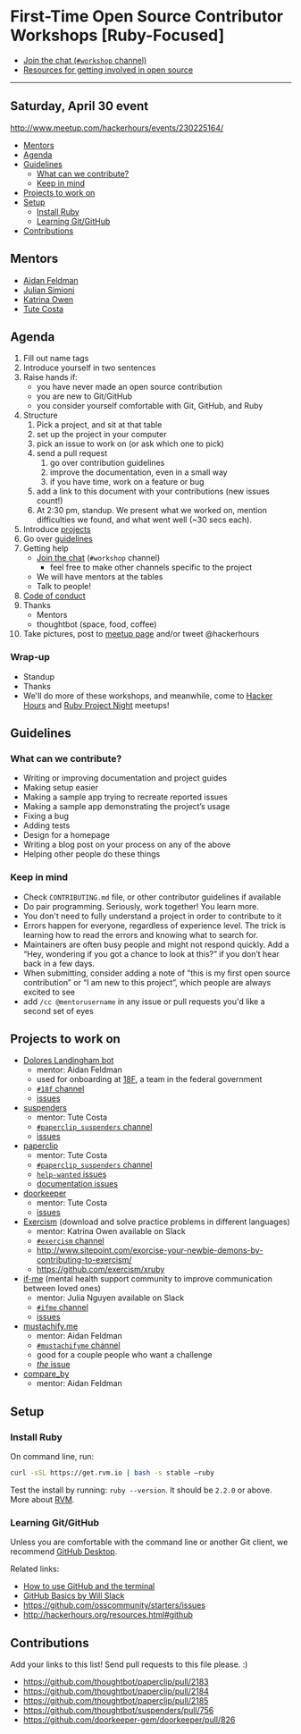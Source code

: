 # First-Time Open Source Contributor Workshops [Ruby-Focused]

* [Join the chat (`#workshop` channel)](http://chat.hackerhours.org/)
* [Resources for getting involved in open source](http://hackerhours.org/resources.html#getting-involved-in-open-source)

---

## Saturday, April 30 event

http://www.meetup.com/hackerhours/events/230225164/

<!-- START doctoc generated TOC please keep comment here to allow auto update -->
<!-- DON'T EDIT THIS SECTION, INSTEAD RE-RUN doctoc TO UPDATE -->


- [Mentors](#mentors)
- [Agenda](#agenda)
- [Guidelines](#guidelines)
  - [What can we contribute?](#what-can-we-contribute)
  - [Keep in mind](#keep-in-mind)
- [Projects to work on](#projects-to-work-on)
- [Setup](#setup)
  - [Install Ruby](#install-ruby)
  - [Learning Git/GitHub](#learning-gitgithub)
- [Contributions](#contributions)

<!-- END doctoc generated TOC please keep comment here to allow auto update -->

## Mentors

* [Aidan Feldman](https://github.com/afeld)
* [Julian Simioni](https://github.com/orangejulius)
* [Katrina Owen](https://github.com/kytrinyx)
* [Tute Costa](https://github.com/tute)

## Agenda

1. Fill out name tags
1. Introduce yourself in two sentences
1. Raise hands if:
    * you have never made an open source contribution
    * you are new to Git/GitHub
    * you consider yourself comfortable with Git, GitHub, and Ruby
1. Structure
    1. Pick a project, and sit at that table
    1. set up the project in your computer
    1. pick an issue to work on (or ask which one to pick)
    1. send a pull request
        1. go over contribution guidelines
        1. improve the documentation, even in a small way
        1. if you have time, work on a feature or bug
    1. add a link to this document with your contributions (new issues count!)
    1. At 2:30 pm, standup. We present what we worked on, mention difficulties we found, and what went well (~30 secs each).
1. Introduce [projects](#projects-to-work-on)
1. Go over [guidelines](#guidelines)
1. Getting help
   * [Join the chat](http://chat.hackerhours.org/) (`#workshop` channel)
      * feel free to make other channels specific to the project
   * We will have mentors at the tables
   * Talk to people!
1. [Code of conduct](http://hackerhours.org/policies.html)
1. Thanks
   * Mentors
   * thoughtbot (space, food, coffee)
1. Take pictures, post to [meetup page](http://www.meetup.com/hackerhours/events/230225164/) and/or tweet @hackerhours

### Wrap-up

* Standup
* Thanks
* We'll do more of these workshops, and meanwhile, come to [Hacker Hours](http://www.meetup.com/hackerhours) and [Ruby Project Night](http://www.meetup.com/Ruby-Project-Night-NYC) meetups!

## Guidelines

### What can we contribute?

* Writing or improving documentation and project guides
* Making setup easier
* Making a sample app trying to recreate reported issues
* Making a sample app demonstrating the project’s usage
* Fixing a bug
* Adding tests
* Design for a homepage
* Writing a blog post on your process on any of the above
* Helping other people do these things

### Keep in mind

* Check `CONTRIBUTING.md` file, or other contributor guidelines if available
* Do pair programming. Seriously, work together! You learn more.
* You don't need to fully understand a project in order to contribute to it
* Errors happen for everyone, regardless of experience level. The trick is learning how to read the errors and knowing what to search for.
* Maintainers are often busy people and might not respond quickly. Add a “Hey, wondering if you got a chance to look at this?” if you don’t hear back in a few days.
* When submitting, consider adding a note of “this is my first open source contribution” or “I am new to this project”, which people are always excited to see
* add `/cc @mentorusername` in any issue or pull requests you'd like a second set of eyes

## Projects to work on

* [Dolores Landingham bot](https://github.com/18F/dolores-landingham-bot)
    * mentor: Aidan Feldman
    * used for onboarding at [18F](https://18f.gsa.gov/), a team in the federal government
    * [`#18f` channel](https://hackerhours.slack.com/messages/18f/)
    * [issues](https://github.com/18F/dolores-landingham-bot/issues?q=is%3Aopen+is%3Aissue+label%3A%22help+wanted%22)
* [suspenders](https://github.com/thoughtbot/suspenders)
  * mentor: Tute Costa
  * [`#paperclip_suspenders` channel](https://hackerhours.slack.com/messages/paperclip_suspenders/)
  * [issues](https://github.com/thoughtbot/suspenders/labels/help%20wanted)
* [paperclip](https://github.com/thoughtbot/paperclip)
  * mentor: Tute Costa
  * [`#paperclip_suspenders` channel](https://hackerhours.slack.com/messages/paperclip_suspenders/)
  * [`help-wanted` issues](https://github.com/thoughtbot/paperclip/issues?q=is%3Aopen+is%3Aissue+label%3ADocs)
  * [documentation issues](https://github.com/thoughtbot/paperclip/issues?q=is%3Aissue+is%3Aopen+label%3A%22help+wanted%22)
* [doorkeeper](https://github.com/doorkeeper-gem)
  * mentor: Tute Costa
  * [issues](https://github.com/doorkeeper-gem/doorkeeper/labels/help%20wanted)
* [Exercism](http://exercism.io/) (download and solve practice problems in different languages)
  * mentor: Katrina Owen available on Slack
  * [`#exercism` channel](https://hackerhours.slack.com/messages/exercism/)
  * http://www.sitepoint.com/exorcise-your-newbie-demons-by-contributing-to-exercism/
  * https://github.com/exercism/xruby
* [if-me](http://www.if-me.org/) (mental health support community to improve communication between loved ones)
  * mentor: Julia Nguyen available on Slack
  * [`#ifme` channel](https://hackerhours.slack.com/messages/ifme/)
  * [issues](https://github.com/julianguyen/ifme/issues)
* [mustachify.me](https://mustachify.me/)
  * mentor: Aidan Feldman
  * [`#mustachifyme` channel](https://hackerhours.slack.com/messages/mustachifyme/)
  * good for a couple people who want a challenge
  * [_the_ issue](https://github.com/afeld/mustachio/issues/48)
* [compare_by](https://github.com/afeld/compare_by)
    * mentor: Aidan Feldman

## Setup

### Install Ruby

On command line, run:

```bash
curl -sSL https://get.rvm.io | bash -s stable —ruby
```

Test the install by running: `ruby --version`. It should be `2.2.0` or above. More about [RVM](https://rvm.io/rvm/install).

### Learning Git/GitHub

Unless you are comfortable with the command line or another Git client, we recommend [GitHub Desktop](https://desktop.github.com/).

Related links:

* [How to use GitHub and the terminal](https://18f.gsa.gov/2015/03/03/how-to-use-github-and-the-terminal-a-guide/)
* [GitHub Basics by Will Slack](https://docs.google.com/document/d/11irMMp4o7yZApyCIyKK8IU15So4DeowNxHywItzMlco/edit?usp=sharing)
* https://github.com/osscommunity/starters/issues
* http://hackerhours.org/resources.html#github

## Contributions

Add your links to this list! Send pull requests to this file please. :)

* https://github.com/thoughtbot/paperclip/pull/2183
* https://github.com/thoughtbot/paperclip/pull/2184
* https://github.com/thoughtbot/paperclip/pull/2185
* https://github.com/thoughtbot/suspenders/pull/756
* https://github.com/doorkeeper-gem/doorkeeper/pull/826
